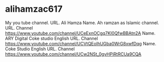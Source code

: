# alihamzac617
My you tube channel. URL. Ali Hamza   Name. Ah ramzan as Islamic channel. URL. Channel https://www.youtube.com/channel/UCeExnOCgq7KI0QfwBBAtn2A  Name. ARY Digital Coke studio English  URL. Channel  https://www.youtube.com/channel/UCVtQEoIhUGba0WrG8xwfDqg   Name. Coke Studio English URL. Channel https://www.youtube.com/channel/UCw2NSt_0gvHPiRtRCUa9CQA
